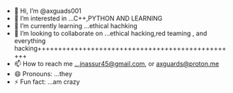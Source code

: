 - 👋 Hi, I’m @axguads001
- 👀 I’m interested in ...C++,PYTHON AND LEARNING 
- 🌱 I’m currently learning ...ethical hachking
- 💞️ I’m looking to collaborate on ...ethical hacking,red teaming , and everything hacking+++++++++++++++++++++++++++++++++++++++++++++++++
- 📫 How to reach me ...jnassur45@gmail.com, or axguards@proton.me
- 😄 Pronouns: ...they 
- ⚡ Fun fact: ...am crazy

<!---
axguads001/axguads001 is a ✨ special ✨ repository because its `README.md` (this file) appears on your GitHub profile.
You can click the Preview link to take a look at your changes.
--->
